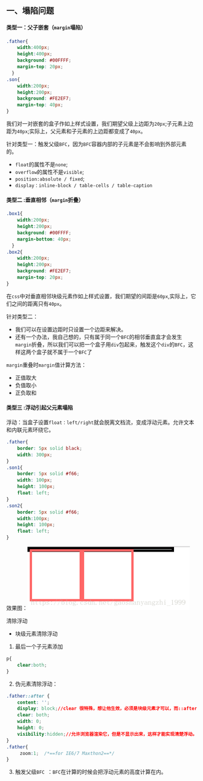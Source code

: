 ## 一、塌陷问题
#### 类型一：父子嵌套（`margin`塌陷）
```css
.father{
    width:400px;
    height:400px;
    background: #00FFFF;
    margin-top: 20px;
  }  
.son{
    width:200px;
    height:200px;
    background: #FE2EF7;
    margin-top: 40px;
}
```
 我们对一对嵌套的盒子作如上样式设置，我们期望父级上边距为`20px`;子元素上边距为`40px`;实际上，父元素和子元素的上边距都变成了`40px`。

针对类型一：触发父级`BFC`，因为`BFC`容器内部的子元素是不会影响到外部元素的。

- `float`的属性不是`none`; 
- `overflow`的属性不是`visible`; 
- `position:absolute / fixed`; 
- `display：inline-block / table-cells / table-caption`

#### 类型二 :垂直相邻（`margin`折叠）
```css
.box1{
    width:200px;
    height:200px;
    background: #00FFFF;
    margin-bottom: 40px;
  }  
.box2{
    width:200px;
    height:200px;
    background: #FE2EF7;
    margin-top: 20px;
}
```
在`css`中对垂直相邻块级元素作如上样式设置，我们期望的间距是`60px`,实际上，它们之间的距离只有`40px`。

针对类型二：

*   我们可以在设置边距时只设置一个边距来解决。
*   还有一个办法，我自己想的，只有属于同一个`BFC`的相邻垂直盒才会发生`margin`折叠，所以我们可以把一个盒子用`div`包起来，触发这个`div`的`BFC`，这样这两个盒子就不属于一个`BFC`了

`margin`重叠时`margin`值计算方法：

- 正值取大
- 负值取小
- 正负取和

#### 类型三 :浮动引起父元素塌陷

浮动：当盒子设置`float：left/right`就会脱离文档流，变成浮动元素。允许文本和内联元素环绕它。

```css
.father{
    border: 5px solid black;
    width: 300px;
}  
.son1{
    border: 5px solid #f66;
    width: 100px;
    height: 100px;
    float: left;
}
.son2{
    border: 5px solid #f66;
    width:100px;
    height: 100px;
    float: left;
}
```

效果图：![这里写图片描述](images/20180624160209473.png)

清除浮动

- 块级元素清除浮动

1. 最后一个子元素添加

```css
p{
	clear:both;
}
```

2. 伪元素清除浮动：

```css
.father::after {
    content: '';
    display: block;//clear 很特殊，想让他生效，必须是块级元素才可以，而::after 是行级元素
    clear: both;
    width: 0;
    height: 0;
    visibility:hidden;//允许浏览器渲染它，但是不显示出来，这样才能实现清楚浮动。
}
.father{
     zoom:1;  /*==for IE6/7 Maxthon2==*/
}
```

3. 触发父级`BFC `：`BFC`在计算的时候会把浮动元素的高度计算在内。